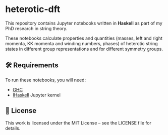# heterotic-dft
This repository contains Jupyter notebooks written in **Haskell** as part of my PhD research in string theory.

These notebooks calculate properties and quantities (masses, left and right momenta, KK momenta and winding numbers, phases) of heterotic string states in different group representations and for different symmetry groups.


## 🛠️ Requirements
To run these notebooks, you will need:
- [GHC](https://www.haskell.org/ghc/)  
- [IHaskell](https://github.com/gibiansky/IHaskell) Jupyter kernel  

## 📜 License
This work is licensed under the MIT License – see the LICENSE file for details.
